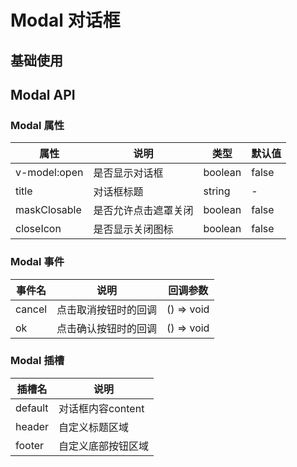 <script setup>
import ModalDefault from './default.vue'
</script>

# Modal 对话框

## 基础使用

<Preview comp-name="Modal" demo-name="default">
  <ModalDefault />
</Preview>

## Modal API

### Modal 属性

| 属性           | 说明         | 类型      | 默认值   |
|--------------|------------|---------|-------|
| v-model:open | 是否显示对话框    | boolean | false |
| title        | 对话框标题      | string  | -     |
| maskClosable | 是否允许点击遮罩关闭 | boolean | false |
| closeIcon    | 是否显示关闭图标 | boolean | false |

### Modal 事件

| 事件名    | 说明         | 回调参数       |
|--------|------------|------------|
| cancel | 点击取消按钮时的回调 | () => void |
| ok     | 点击确认按钮时的回调 | () => void |

### Modal 插槽

| 插槽名     | 说明           |
|---------|--------------|
| default | 对话框内容content |
| header  | 自定义标题区域      |
| footer  | 自定义底部按钮区域    |